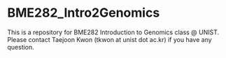 # BME282_Intro2Genomics

This is a repository for BME282 Introduction to Genomics class @ UNIST.
Please contact Taejoon Kwon (tkwon at unist dot ac.kr) if you have any question. 
